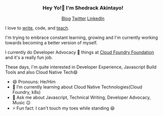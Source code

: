 <h3 align="center">Hey Yo!👋  I'm Shedrack Akintayo!</h3>

<p align="center">
  <a href="https://sheddy.xyz">Blog</a>
  <a href="https://twitter.com/coder_blvck">Twitter</a>
  <a href="https://linkedin.com/in/shedrackakintayo">LinkedIn</a>
</p>

I love to [write](https://sheddy.xyz), code, and [teach](https://sheddy.xyz/pages/talks).

I'm trying to embrace constant learning, growing and I'm currently working towards becoming a better version of myself.

I currently do Developer Advocacy 🥑 things at [Cloud Foundry Foundation](https://cloudfoundry.org) and it's a really fun job.

These days, I'm quite interested in Developer Experience, Javascript Build Tools and also Cloud Native Tech😄

- 😄 Pronouns: He/Him
- 🌱 I’m currently learning about Cloud Native Technologies(Cloud Foundry, k8s)
- 💬 Ask me about Javascript, Technical Writing, Developer Advocacy, Music 😉
- ⚡ Fun fact: I can't touch my toes while standing 😆



<!--
**hacktivist123/hacktivist123** is a ✨ _special_ ✨ repository because its `README.md` (this file) appears on your GitHub profile.

Here are some ideas to get you started:

- 🔭 I’m currently working on ...
- 🌱 I’m currently learning ...
- 👯 I’m looking to collaborate on ...
- 🤔 I’m looking for help with ...
- 💬 Ask me about ...
- 📫 How to reach me: ...
- 😄 Pronouns: ...
- ⚡ Fun fact: ...
-->
